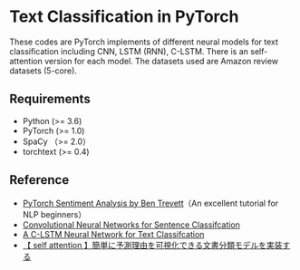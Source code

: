 # Text Classification in PyTorch
These codes are PyTorch implements of different neural models for text classification including CNN, LSTM (RNN), C-LSTM.
There is an self-attention version for each model.
The datasets used are Amazon review datasets (5-core).

## Requirements
+ Python (>= 3.6)
+ PyTorch (>= 1.0)
+ SpaCy （>= 2.0）
+ torchtext (>= 0.4)

## Reference
+ [PyTorch Sentiment Analysis by Ben Trevett](https://github.com/bentrevett/pytorch-sentiment-analysis)（An excellent tutorial for NLP beginners）
+ [Convolutional Neural Networks for Sentence Classifcation](https://www.aclweb.org/anthology/D14-1181)
+ [A C-LSTM Neural Network for Text Classifcation](https://arxiv.org/abs/1511.08630)
+ [【 self attention 】簡単に予測理由を可視化できる文書分類モデルを実装する](https://qiita.com/itok_msi/items/ad95425b6773985ef959)
